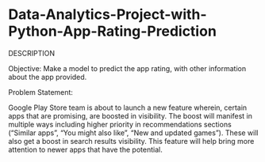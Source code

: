 # Data-Analytics-Project-with-Python-App-Rating-Prediction

DESCRIPTION

Objective: Make a model to predict the app rating, with other information about the app provided.

Problem Statement:

Google Play Store team is about to launch a new feature wherein, certain apps that are promising, are boosted in visibility. 
The boost will manifest in multiple ways including higher priority in recommendations sections (“Similar apps”, “You might also like”, “New and updated games”). 
These will also get a boost in search results visibility.  This feature will help bring more attention to newer apps that have the potential.


